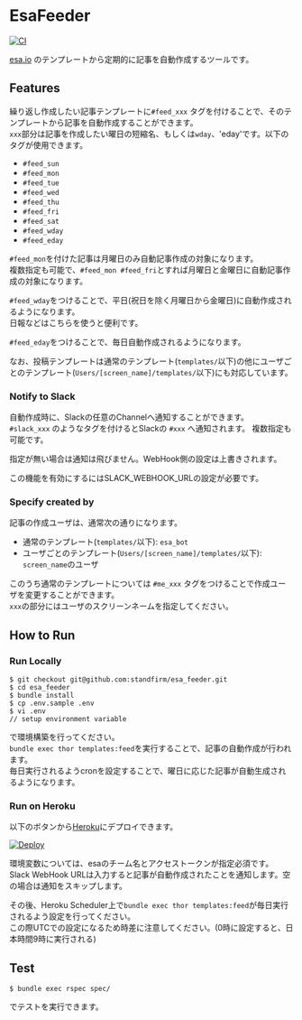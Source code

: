 # EsaFeeder

[![CI](https://github.com/standfirm/esa_feeder/actions/workflows/ci.yml/badge.svg)](https://github.com/standfirm/esa_feeder/actions/workflows/ci.yml)

[esa.io](https://esa.io/) のテンプレートから定期的に記事を自動作成するツールです。

## Features

繰り返し作成したい記事テンプレートに`#feed_xxx` タグを付けることで、そのテンプレートから記事を自動作成することができます。  
`xxx`部分は記事を作成したい曜日の短縮名、もしくは`wday`、'eday'です。以下のタグが使用できます。

- `#feed_sun`
- `#feed_mon`
- `#feed_tue`
- `#feed_wed`
- `#feed_thu`
- `#feed_fri`
- `#feed_sat`
- `#feed_wday`
- `#feed_eday`

`#feed_mon`を付けた記事は月曜日のみ自動記事作成の対象になります。  
複数指定も可能で、`#feed_mon #feed_fri`とすれば月曜日と金曜日に自動記事作成の対象になります。

`#feed_wday`をつけることで、平日(祝日を除く月曜日から金曜日)に自動作成されるようになります。  
日報などはこちらを使うと便利です。

`#feed_eday`をつけることで、毎日自動作成されるようになります。

なお、投稿テンプレートは通常のテンプレート(`templates/`以下)の他にユーザごとのテンプレート(`Users/[screen_name]/templates/`以下)にも対応しています。

### Notify to Slack

自動作成時に、Slackの任意のChannelへ通知することができます。  
`#slack_xxx` のようなタグを付けるとSlackの `#xxx` へ通知されます。
複数指定も可能です。

指定が無い場合は通知は飛びません。WebHook側の設定は上書きされます。

この機能を有効にするにはSLACK_WEBHOOK_URLの設定が必要です。

### Specify created by

記事の作成ユーザは、通常次の通りになります。

 - 通常のテンプレート(`templates/`以下): `esa_bot`
 - ユーザごとのテンプレート(`Users/[screen_name]/templates/`以下): `screen_name`のユーザ

このうち通常のテンプレートについては `#me_xxx` タグをつけることで作成ユーザを変更することができます。  
`xxx`の部分にはユーザのスクリーンネームを指定してください。

## How to Run

### Run Locally

```
$ git checkout git@github.com:standfirm/esa_feeder.git
$ cd esa_feeder
$ bundle install
$ cp .env.sample .env
$ vi .env
// setup environment variable
```

で環境構築を行ってください。  
`bundle exec thor templates:feed`を実行することで、記事の自動作成が行われます。  
毎日実行されるようcronを設定することで、曜日に応じた記事が自動生成されるようになります。

### Run on Heroku

以下のボタンから[Heroku](https://dashboard.heroku.com/)にデプロイできます。

[![Deploy](https://www.herokucdn.com/deploy/button.svg)](https://heroku.com/deploy)


環境変数については、esaのチーム名とアクセストークンが指定必須です。  
Slack WebHook URLは入力すると記事が自動作成されたことを通知します。空の場合は通知をスキップします。

その後、Heroku Scheduler上で`bundle exec thor templates:feed`が毎日実行されるよう設定を行ってください。  
この際UTCでの設定になるため時差に注意してください。(0時に設定すると、日本時間9時に実行される)

## Test

```
$ bundle exec rspec spec/
```

でテストを実行できます。

